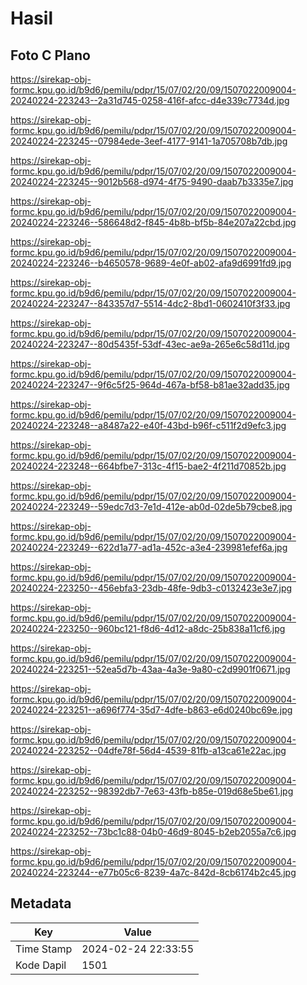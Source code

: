 # Hasil

## Foto C Plano

https://sirekap-obj-formc.kpu.go.id/b9d6/pemilu/pdpr/15/07/02/20/09/1507022009004-20240224-223243--2a31d745-0258-416f-afcc-d4e339c7734d.jpg

https://sirekap-obj-formc.kpu.go.id/b9d6/pemilu/pdpr/15/07/02/20/09/1507022009004-20240224-223245--07984ede-3eef-4177-9141-1a705708b7db.jpg

https://sirekap-obj-formc.kpu.go.id/b9d6/pemilu/pdpr/15/07/02/20/09/1507022009004-20240224-223245--9012b568-d974-4f75-9490-daab7b3335e7.jpg

https://sirekap-obj-formc.kpu.go.id/b9d6/pemilu/pdpr/15/07/02/20/09/1507022009004-20240224-223246--586648d2-f845-4b8b-bf5b-84e207a22cbd.jpg

https://sirekap-obj-formc.kpu.go.id/b9d6/pemilu/pdpr/15/07/02/20/09/1507022009004-20240224-223246--b4650578-9689-4e0f-ab02-afa9d6991fd9.jpg

https://sirekap-obj-formc.kpu.go.id/b9d6/pemilu/pdpr/15/07/02/20/09/1507022009004-20240224-223247--843357d7-5514-4dc2-8bd1-0602410f3f33.jpg

https://sirekap-obj-formc.kpu.go.id/b9d6/pemilu/pdpr/15/07/02/20/09/1507022009004-20240224-223247--80d5435f-53df-43ec-ae9a-265e6c58d11d.jpg

https://sirekap-obj-formc.kpu.go.id/b9d6/pemilu/pdpr/15/07/02/20/09/1507022009004-20240224-223247--9f6c5f25-964d-467a-bf58-b81ae32add35.jpg

https://sirekap-obj-formc.kpu.go.id/b9d6/pemilu/pdpr/15/07/02/20/09/1507022009004-20240224-223248--a8487a22-e40f-43bd-b96f-c511f2d9efc3.jpg

https://sirekap-obj-formc.kpu.go.id/b9d6/pemilu/pdpr/15/07/02/20/09/1507022009004-20240224-223248--664bfbe7-313c-4f15-bae2-4f211d70852b.jpg

https://sirekap-obj-formc.kpu.go.id/b9d6/pemilu/pdpr/15/07/02/20/09/1507022009004-20240224-223249--59edc7d3-7e1d-412e-ab0d-02de5b79cbe8.jpg

https://sirekap-obj-formc.kpu.go.id/b9d6/pemilu/pdpr/15/07/02/20/09/1507022009004-20240224-223249--622d1a77-ad1a-452c-a3e4-239981efef6a.jpg

https://sirekap-obj-formc.kpu.go.id/b9d6/pemilu/pdpr/15/07/02/20/09/1507022009004-20240224-223250--456ebfa3-23db-48fe-9db3-c0132423e3e7.jpg

https://sirekap-obj-formc.kpu.go.id/b9d6/pemilu/pdpr/15/07/02/20/09/1507022009004-20240224-223250--960bc121-f8d6-4d12-a8dc-25b838a11cf6.jpg

https://sirekap-obj-formc.kpu.go.id/b9d6/pemilu/pdpr/15/07/02/20/09/1507022009004-20240224-223251--52ea5d7b-43aa-4a3e-9a80-c2d9901f0671.jpg

https://sirekap-obj-formc.kpu.go.id/b9d6/pemilu/pdpr/15/07/02/20/09/1507022009004-20240224-223251--a696f774-35d7-4dfe-b863-e6d0240bc69e.jpg

https://sirekap-obj-formc.kpu.go.id/b9d6/pemilu/pdpr/15/07/02/20/09/1507022009004-20240224-223252--04dfe78f-56d4-4539-81fb-a13ca61e22ac.jpg

https://sirekap-obj-formc.kpu.go.id/b9d6/pemilu/pdpr/15/07/02/20/09/1507022009004-20240224-223252--98392db7-7e63-43fb-b85e-019d68e5be61.jpg

https://sirekap-obj-formc.kpu.go.id/b9d6/pemilu/pdpr/15/07/02/20/09/1507022009004-20240224-223252--73bc1c88-04b0-46d9-8045-b2eb2055a7c6.jpg

https://sirekap-obj-formc.kpu.go.id/b9d6/pemilu/pdpr/15/07/02/20/09/1507022009004-20240224-223244--e77b05c6-8239-4a7c-842d-8cb6174b2c45.jpg


## Metadata

| Key        | Value               |
| ---------- | ------------------- |
| Time Stamp | 2024-02-24 22:33:55 |
| Kode Dapil | 1501                |



